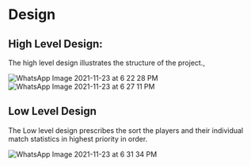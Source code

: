 
# Design


## High Level Design:

The high level design illustrates the structure of the project.,

![WhatsApp Image 2021-11-23 at 6 22 28 PM](https://user-images.githubusercontent.com/94515023/143027844-28312360-e0bb-4b64-8879-af41c4ef652c.jpeg)
                              ![WhatsApp Image 2021-11-23 at 6 27 11 PM](https://user-images.githubusercontent.com/94515023/143028320-96b29ce1-9068-430e-a596-e0848589fc36.jpeg)


## Low Level Design


The Low level design prescribes the sort the players and their individual match statistics in highest priority in order.

![WhatsApp Image 2021-11-23 at 6 31 34 PM](https://user-images.githubusercontent.com/94515023/143029179-e891988e-9815-495a-91ae-f652e292678b.jpeg)
